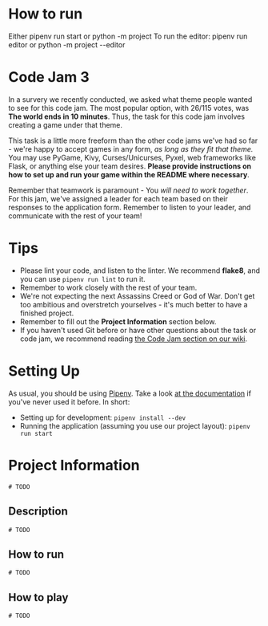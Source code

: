 # How to run

Either pipenv run start or python -m project
To run the editor: pipenv run editor or python -m project --editor

# Code Jam 3

In a survery we recently conducted, we asked what theme people wanted to see for this code jam. The most popular option,
with 26/115 votes, was **The world ends in 10 minutes**. Thus, the task for this code jam involves creating a game under that theme.

This task is a little more freeform than the other code jams we've had so far - we're happy to accept games in any form,
_as long as they fit that theme._ You may use PyGame, Kivy, Curses/Unicurses, Pyxel, web frameworks like Flask, or anything else
your team desires. **Please provide instructions on how to set up and run your game within the README where necessary**.

Remember that teamwork is paramount - You _will need to work together_. For this jam, we've assigned a leader for each team
based on their responses to the application form. Remember to listen to your leader, and communicate with the rest of your team!

# Tips

-   Please lint your code, and listen to the linter. We recommend **flake8**, and you can use `pipenv run lint` to run it.
-   Remember to work closely with the rest of your team.
-   We're not expecting the next Assassins Creed or God of War. Don't get too ambitious and overstretch yourselves -
    it's much better to have a finished project.
-   Remember to fill out the **Project Information** section below.
-   If you haven't used Git before or have other questions about the task or code jam, we recommend reading
    [the Code Jam section on our wiki](https://wiki.pythondiscord.com/wiki/jams).

# Setting Up

As usual, you should be using [Pipenv](https://pipenv.readthedocs.io/en/latest/). Take a look
[at the documentation](https://pipenv.readthedocs.io/en/latest/) if you've never used it before. In short:

-   Setting up for development: `pipenv install --dev`
-   Running the application (assuming you use our project layout): `pipenv run start`

# Project Information

`# TODO`

## Description

`# TODO`

## How to run

`# TODO`

## How to play

`# TODO`
